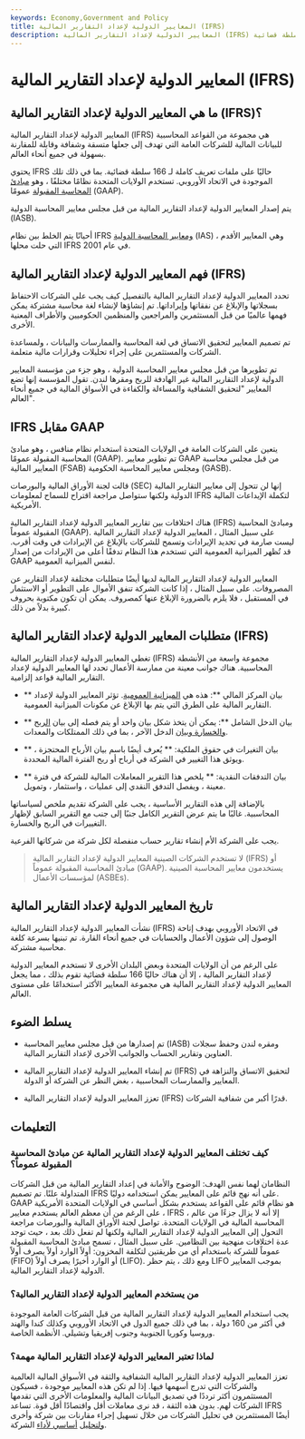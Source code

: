 ```yaml
---
keywords: Economy,Government and Policy
title: المعايير الدولية لإعداد التقارير المالية (IFRS)
description: المعايير الدولية لإعداد التقارير المالية (IFRS) هي مجموعة من قواعد المحاسبة المستخدمة حاليًا من قبل الشركات العامة في 166 سلطة قضائية.
---
```


# المعايير الدولية لإعداد التقارير المالية (IFRS)
## ما هي المعايير الدولية لإعداد التقارير المالية (IFRS)؟

المعايير الدولية لإعداد التقارير المالية (IFRS) هي مجموعة من القواعد المحاسبية للبيانات المالية للشركات العامة التي تهدف إلى جعلها متسقة وشفافة وقابلة للمقارنة بسهولة في جميع أنحاء العالم.

يحتوي IFRS حاليًا على ملفات تعريف كاملة لـ 166 سلطة قضائية. بما في ذلك تلك الموجودة في الاتحاد الأوروبي. تستخدم الولايات المتحدة نظامًا مختلفًا ، وهو [مبادئ المحاسبة المقبولة](/gaap) عمومًا (GAAP).

يتم إصدار المعايير الدولية لإعداد التقارير المالية من قبل مجلس معايير المحاسبة الدولية (IASB).

أحيانًا يتم الخلط بين نظام IFRS [ومعايير المحاسبة الدولية](/ias) (IAS) ، وهي المعايير الأقدم التي حلت محلها IFRS في عام 2001.

## فهم المعايير الدولية لإعداد التقارير المالية (IFRS)

تحدد المعايير الدولية لإعداد التقارير المالية بالتفصيل كيف يجب على الشركات الاحتفاظ بسجلاتها والإبلاغ عن نفقاتها وإيراداتها. تم إنشاؤها لإنشاء لغة محاسبة مشتركة يمكن فهمها عالميًا من قبل المستثمرين والمراجعين والمنظمين الحكوميين والأطراف المعنية الأخرى.

تم تصميم المعايير لتحقيق الاتساق في لغة المحاسبة والممارسات والبيانات ، ولمساعدة الشركات والمستثمرين على إجراء تحليلات وقرارات مالية متعلمة.

تم تطويرها من قبل مجلس معايير المحاسبة الدولية ، وهو جزء من مؤسسة المعايير الدولية لإعداد التقارير المالية غير الهادفة للربح ومقرها لندن. تقول المؤسسة إنها تضع المعايير "لتحقيق الشفافية والمساءلة والكفاءة في الأسواق المالية في جميع أنحاء العالم".

## IFRS مقابل GAAP

يتعين على الشركات العامة في الولايات المتحدة استخدام نظام منافس ، وهو مبادئ المحاسبة المقبولة عمومًا (GAAP). تم تطوير معايير GAAP من قبل مجلس محاسبة المعايير المالية (FSAB) ومجلس معايير المحاسبة الحكومية (GASB).

قالت لجنة الأوراق المالية والبورصات (SEC) إنها لن تتحول إلى معايير التقارير المالية الدولية ولكنها ستواصل مراجعة اقتراح للسماح لمعلومات IFRS لتكملة الإيداعات المالية الأمريكية.

هناك اختلافات بين تقارير المعايير الدولية لإعداد التقارير المالية (IFRS) ومبادئ المحاسبة المقبولة عموماً (GAAP). على سبيل المثال ، المعايير الدولية لإعداد التقارير المالية ليست صارمة في تحديد الإيرادات وتسمح للشركات بالإبلاغ عن الإيرادات في وقت أقرب. قد تُظهر الميزانية العمومية التي تستخدم هذا النظام تدفقًا أعلى من الإيرادات من إصدار GAAP لنفس الميزانية العمومية.

المعايير الدولية لإعداد التقارير المالية لديها أيضًا متطلبات مختلفة لإعداد التقارير عن المصروفات. على سبيل المثال ، إذا كانت الشركة تنفق الأموال على التطوير أو الاستثمار في المستقبل ، فلا يلزم بالضرورة الإبلاغ عنها كمصروف. يمكن أن تكون مكتوبة بحروف كبيرة بدلاً من ذلك.

## متطلبات المعايير الدولية لإعداد التقارير المالية (IFRS)

تغطي المعايير الدولية لإعداد التقارير المالية (IFRS) مجموعة واسعة من الأنشطة المحاسبية. هناك جوانب معينة من ممارسة الأعمال تحدد لها المعايير الدولية لإعداد التقارير المالية قواعد إلزامية.

- ** بيان المركز المالي **: هذه هي [الميزانية العمومية](/balancesheet). تؤثر المعايير الدولية لإعداد التقارير المالية على الطرق التي يتم بها الإبلاغ عن مكونات الميزانية العمومية.

- ** بيان الدخل الشامل **: يمكن أن يتخذ شكل بيان واحد أو يتم فصله إلى بيان [الربح والخسارة وبيان](/plstatement) الدخل الآخر ، بما في ذلك الممتلكات والمعدات.

- ** بيان التغيرات في حقوق الملكية: ** يُعرف أيضًا باسم بيان الأرباح المحتجزة ، ويوثق هذا التغيير في الشركة في أرباح أو ربح الفترة المالية المحددة.

- ** بيان التدفقات النقدية: ** يلخص هذا التقرير المعاملات المالية للشركة في فترة معينة ، ويفصل التدفق النقدي إلى عمليات ، واستثمار ، وتمويل.

بالإضافة إلى هذه التقارير الأساسية ، يجب على الشركة تقديم ملخص لسياساتها المحاسبية. غالبًا ما يتم عرض التقرير الكامل جنبًا إلى جنب مع التقرير السابق لإظهار التغييرات في الربح والخسارة.

يجب على الشركة الأم إنشاء تقارير حساب منفصلة لكل شركة من شركاتها الفرعية.

> لا تستخدم الشركات الصينية المعايير الدولية لإعداد التقارير المالية (IFRS) أو مبادئ المحاسبة المقبولة عموماً (GAAP). يستخدمون معايير المحاسبة الصينية لمؤسسات الأعمال (ASBEs).

>

## تاريخ المعايير الدولية لإعداد التقارير المالية

نشأت المعايير الدولية لإعداد التقارير المالية (IFRS) في الاتحاد الأوروبي بهدف إتاحة الوصول إلى شؤون الأعمال والحسابات في جميع أنحاء القارة. تم تبنيها بسرعة كلغة محاسبة مشتركة.

على الرغم من أن الولايات المتحدة وبعض البلدان الأخرى لا تستخدم المعايير الدولية لإعداد التقارير المالية ، إلا أن هناك حاليًا 166 سلطة قضائية تقوم بذلك ، مما يجعل المعايير الدولية لإعداد التقارير المالية هي مجموعة المعايير الأكثر استخدامًا على مستوى العالم.

## يسلط الضوء

- تم إصدارها من قبل مجلس معايير المحاسبة (IASB) ومقره لندن وحفظ سجلات العناوين وتقارير الحساب والجوانب الأخرى لإعداد التقارير المالية.

- تم إنشاء المعايير الدولية لإعداد التقارير المالية (IFRS) لتحقيق الاتساق والنزاهة في المعايير والممارسات المحاسبية ، بغض النظر عن الشركة أو الدولة.

- تعزز المعايير الدولية لإعداد التقارير المالية (IFRS) قدرًا أكبر من شفافية الشركات.

## التعليمات

### كيف تختلف المعايير الدولية لإعداد التقارير المالية عن مبادئ المحاسبة المقبولة عموماً؟

النظامان لهما نفس الهدف: الوضوح والأمانة في إعداد التقارير المالية من قبل الشركات المتداولة علنًا. تم تصميم IFRS على أنه نهج قائم على المعايير يمكن استخدامه دوليًا. GAAP هو نظام قائم على القواعد يستخدم بشكل أساسي في الولايات المتحدة الأمريكية ، على الرغم من أن معظم العالم يستخدم معايير IFRS ، إلا أنه لا يزال جزءًا من عالم المحاسبة المالية في الولايات المتحدة. تواصل لجنة الأوراق المالية والبورصات مراجعة التحول إلى المعايير الدولية لإعداد التقارير المالية ولكنها لم تفعل ذلك بعد ، حيث توجد عدة اختلافات منهجية بين النظامين. على سبيل المثال ، تسمح مبادئ المحاسبة المقبولة عموماً للشركة باستخدام أي من طريقتين لتكلفة المخزون: أولاً الوارد أولاً يصرف أولاً (FIFO) أو الوارد أخيرًا يصرف أولاً (LIFO). ومع ذلك ، يتم حظر LIFO بموجب المعايير الدولية لإعداد التقارير المالية.

### من يستخدم المعايير الدولية لإعداد التقارير المالية؟

يجب استخدام المعايير الدولية لإعداد التقارير المالية من قبل الشركات العامة الموجودة في أكثر من 160 دولة ، بما في ذلك جميع الدول في الاتحاد الأوروبي وكذلك كندا والهند وروسيا وكوريا الجنوبية وجنوب إفريقيا وتشيلي. الأنظمة الخاصة.

### لماذا تعتبر المعايير الدولية لإعداد التقارير المالية مهمة؟

تعزز المعايير الدولية لإعداد التقارير المالية الشفافية والثقة في الأسواق المالية العالمية والشركات التي تدرج أسهمها فيها. إذا لم تكن هذه المعايير موجودة ، فسيكون المستثمرون أكثر ترددًا في تصديق البيانات المالية والمعلومات الأخرى التي تقدمها الشركات لهم. بدون هذه الثقة ، قد نرى معاملات أقل واقتصادًا أقل قوة. تساعد IFRS أيضًا المستثمرين في تحليل الشركات من خلال تسهيل إجراء مقارنات بين شركة وأخرى [ولتحليل](/fundamentalanalysis) [أساسي لأداء](/fundamentalanalysis) الشركة.

